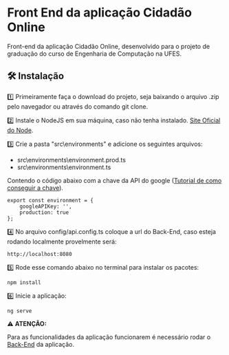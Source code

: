 # Front End da aplicação Cidadão Online

Front-end da aplicação Cidadão Online, desenvolvido para o projeto de graduação do curso de Engenharia de Computação na UFES.

## 🛠️ Instalação

1️⃣ Primeiramente faça o download do projeto, seja baixando o arquivo .zip pelo navegador ou através do comando git clone.

2️⃣ Instale o NodeJS em sua máquina, caso não tenha instalado. <a href="https://nodejs.org/en/">Site Oficial do Node</a>.

3️⃣ Crie a pasta "src\environments" e adicione os seguintes arquivos:

* src\environments\environment.prod.ts
* src\environments\environment.ts

Contendo o código abaixo com a chave da API do google (<a href="https://maplink.global/blog/como-obter-chave-api-google-maps/">Tutorial de como conseguir a chave</a>).

```
export const environment = {
    googleAPIKey: '',
    production: true
};
```

4️⃣  No arquivo config/api.config.ts coloque a url do Back-End, caso esteja rodando localmente provelmente será:
 
 ```
 http://localhost:8080
 ```

5️⃣ Rode esse comando abaixo no terminal para instalar os pacotes:

```
npm install
```

6️⃣ Inicie a aplicação:

```
ng serve
```

⚠️ <b>ATENÇÃO:</b>

Para as funcionalidades da aplicação funcionarem é necessário rodar o <a href="https://github.com/tiagonico/cidadao-online-back-end">Back-End</a> da aplicação.
